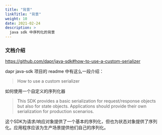 ```yaml
---
title: "背景"
linkTitle: "背景"
weight: 10
date: 2021-02-24
description: >
  java sdk 中序列化的背景
---
```


### 文档介绍

https://github.com/dapr/java-sdk#how-to-use-a-custom-serializer

dapr java-sdk 项目的 readme 中有这么一段介绍：

> How to use a custom serializer

如何使用一个自定义的序列化器

> This SDK provides a basic serialization for request/response objects but also for state objects. Applications should provide their own serialization for production scenarios.

这个SDK为请求/响应对象提供了一个基本的序列化，但也为状态对象提供了序列化。应用程序应该为生产场景提供他们自己的序列化。

